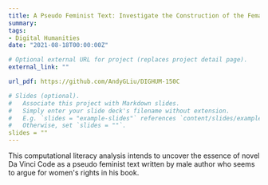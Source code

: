 ```yaml
---
title: A Pseudo Feminist Text: Investigate the Construction of the Female Images in Dan Brown’s Novel *The Da Vinci Code*
summary:
tags:
- Digital Humanities
date: "2021-08-18T00:00:00Z"

# Optional external URL for project (replaces project detail page).
external_link: ""

url_pdf: https://github.com/AndyGLiu/DIGHUM-150C

# Slides (optional).
#   Associate this project with Markdown slides.
#   Simply enter your slide deck's filename without extension.
#   E.g. `slides = "example-slides"` references `content/slides/example-slides.md`.
#   Otherwise, set `slides = ""`.
slides = ""
---
```

This computational literacy analysis intends to uncover the essence of novel Da Vinci Code as a pseudo feminist text written by male author who seems to argue for women's rights in his book.

